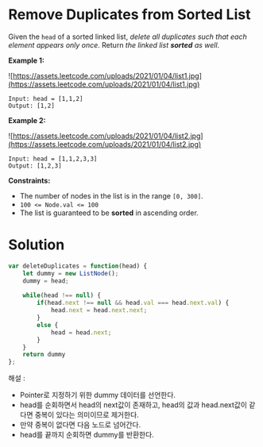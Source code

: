 # Remove Duplicates from Sorted List

Given the `head` of a sorted linked list, *delete all duplicates such that each element appears only once*. Return *the linked list **sorted** as well*.

**Example 1:**

![https://assets.leetcode.com/uploads/2021/01/04/list1.jpg](https://assets.leetcode.com/uploads/2021/01/04/list1.jpg)

```
Input: head = [1,1,2]
Output: [1,2]

```

**Example 2:**

![https://assets.leetcode.com/uploads/2021/01/04/list2.jpg](https://assets.leetcode.com/uploads/2021/01/04/list2.jpg)

```
Input: head = [1,1,2,3,3]
Output: [1,2,3]

```

**Constraints:**

- The number of nodes in the list is in the range `[0, 300]`.
- `100 <= Node.val <= 100`
- The list is guaranteed to be **sorted** in ascending order.

# Solution

```jsx
var deleteDuplicates = function(head) {
    let dummy = new ListNode();
    dummy = head;
    
    while(head !== null) {
        if(head.next !== null && head.val === head.next.val) {
            head.next = head.next.next;
        }
        else {
            head = head.next;
        }
    }
    return dummy 
};
```

해설 :

- Pointer로 지정하기 위한 dummy 데이터를 선언한다.
- head를 순회하면서 head의 next값이 존재하고, head의 값과 head.next값이 같다면 중복이 있다는 의미이므로 제거한다.
- 만약 중복이 없다면 다음 노드로 넘어간다.
- head를 끝까지 순회하면 dummy를 반환한다.